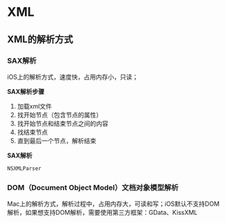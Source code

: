 # XML

## XML的解析方式

### SAX解析

iOS上的解析方式，速度快，占用内存小，只读；

**SAX解析步骤**

1. 加载xml文件
2. 找开始节点（包含节点的属性）
3. 找开始节点和结束节点之间的内容
4. 找结束节点
5. 直到最后一个节点，解析结束

**SAX解析**

```c
NSXMLParser
```

### DOM（Document Object Model）文档对象模型解析

Mac上的解析方式，解析过程中，占用内存大，可读和写；iOS默认不支持DOM解析，如果想支持DOM解析，需要使用第三方框架：GData、KissXML

